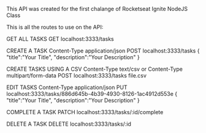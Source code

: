 This API was created for the first chalange of Rocketseat Ignite NodeJS Class


This is all the routes to use on the API:


GET ALL TASKS
GET localhost:3333/tasks


CREATE A TASK
Content-Type  application/json
POST localhost:3333/tasks
{
	"title":"Your Title",
	"description":"Your Description"
}


CREATE TASKS USING A CSV
Content-Type text/csv
or
Content-Type multipart/form-data
POST localhost:3333/tasks
file.csv


EDIT TASKS
Content-Type  application/json
PUT localhost:3333/tasks/886d645b-4b39-4930-8126-1ac4912d553e
{
	"title":"Your Title",
	"description":"Your Description"
}


COMPLETE A TASK
PATCH localhost:3333/tasks/:id/complete


DELETE A TASK
DELETE localhost:3333/tasks/:id


